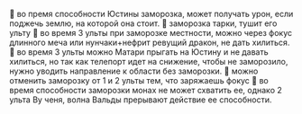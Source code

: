 :small_orange_diamond: во премя способности Юстины заморозка, может получать урон, если поджечь землю, на которой она стоит.
:small_orange_diamond: заморозка тарки, тушит его ульту
:small_orange_diamond: во время 3 ульты при заморозке местности, можно через фокус длинного меча или нунчаки+нефрит ревущий дракон, не дать хилиться.
:small_orange_diamond: во время 3 ульты можно Матари прыгать на Юстину и не давать хилиться, но так как телепорт идет на снижение, чтобы не заморозило, нужно уводить направление к области без заморозки.
:small_orange_diamond: можно отменить заморозку от 1 и 2 ульты тем, что заряжаешь фокус
:small_orange_diamond: во время способности заморозки монах не может схватить ее, однако 2 ульта Ву ченя, волна Вальды прерывают действие ее способности.
